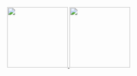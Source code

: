 <a href="https://github.com/rafadsm">
  <img height="140em" src="https://github-readme-stats.vercel.app/api?username=rafadsm&show_icons=true&theme=dracula&include_all_commits=true&count_private=true&hide=stars,prs&custom_title=Rafael%20Mattos"/>
</a>
<a href="https://github.com/rafadsm">
  <img height="140em" src="https://github-readme-stats.vercel.app/api/top-langs/?username=rafadsm&layout=compact&langs_count=10&theme=dracula"/>
</a>
